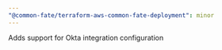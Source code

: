 ```yaml
---
"@common-fate/terraform-aws-common-fate-deployment": minor
---
```


Adds support for Okta integration configuration

